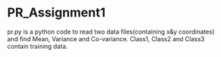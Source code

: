 # PR_Assignment1
pr.py is a python code to read two data files(containing x&y coordinates) and find Mean, Variance and Co-variance.
Class1, Class2 and Class3 contain training data.
